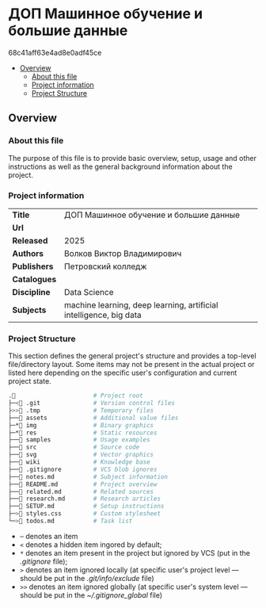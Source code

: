 # ДОП Машинное обучение и большие данные
68c41aff63e4ad8e0adf45ce

- [Overview](#overview)
  - [About this file](#about-this-file)
  - [Project information](#project-information)
  - [Project Structure](#project-structure)

## Overview

### About this file
The purpose of this file is to provide basic overview, setup, usage and other instructions as well as the general background information about the project.

### Project information

| | |
-- | --
**Title** | ДОП Машинное обучение и большие данные
**Url** |
**Released** | 2025
**Authors** | Волков Виктор Владимирович
**Publishers** | Петровский колледж
**Catalogues** |
**Discipline** | Data Science
**Subjects** | machine learning, deep learning, artificial intelligence, big data

### Project Structure
This section defines the general project's structure and provides a top-level file/directory layout. Some items may not be present in the actual project or listed here depending on the specific user's configuration and current project state.

```sh
.📂                      # Project root
├─<📁 .git               # Version control files
├>>📁 .tmp               # Temporary files
├──📁 assets             # Additional value files
├─*📁 img                # Binary graphics
├─*📁 res                # Static resources
├──📁 samples            # Usage examples
├──📁 src                # Source code
├──📁 svg                # Vector graphics
├──📁 wiki               # Knowledge base
├──📜 .gitignore         # VCS blob ignores
├──📜 notes.md           # Subject information
├──📜 README.md          # Project overview
├──📜 related.md         # Related sources
├──📜 research.md        # Research articles
├──📜 SETUP.md           # Setup instructions
├─>📜 styles.css         # Custom stylesheet
└─>📜 todos.md           # Task list
```

- `─` denotes an item
- `<` denotes a hidden item ingored by default;
- `*` denotes an item present in the project but ignored by VCS (put in the *.gitignore* file);
- `>` denotes an item ignored locally (at specific user's project level — should be put in the *.git/info/exclude* file)
- `>>` denotes an item ignored globally (at specific user's system level — should be put in the *~/.gitignore_global* file)
